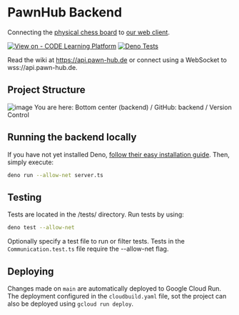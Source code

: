 # PawnHub Backend
Connecting the [physical chess board](https://github.com/PawnHubChess/client-board) to [our web client](https://github.com/PawnHubChess/client-web).

[![View on - CODE Learning Platform](https://img.shields.io/badge/View_on-CODE_Learning_Platform-1e2022)](https://app.code.berlin/projects/cl7ah7xam785660wl8xssnw4ja)
[![Deno Tests](https://github.com/PawnHubChess/backend/actions/workflows/deno.yml/badge.svg)](https://github.com/PawnHubChess/backend/actions/workflows/deno.yml)

Read the wiki at https://api.pawn-hub.de or
connect using a WebSocket to wss://api.pawn-hub.de.

## Project Structure
![image](https://user-images.githubusercontent.com/32238636/202461111-94ce45ba-ff0e-4da6-9200-8476bb357f72.png)
You are here: Bottom center (backend) / GitHub: backend / Version Control

## Running the backend locally
If you have not yet installed Deno, [follow their easy installation guide](https://github.com/denoland/deno/blob/main/README.md).
Then, simply execute:
```bash
deno run --allow-net server.ts
```

## Testing
Tests are located in the /tests/ directory. Run tests by using:
```bash
deno test --allow-net
```
Optionally specify a test file to run or filter tests. Tests in the `Communication.test.ts` file require the --allow-net flag.

## Deploying
Changes made on `main` are automatically deployed to Google Cloud Run. 
The deployment configured in the `cloudbuild.yaml` file, sot the project can also be deployed using `gcloud run deploy`.
